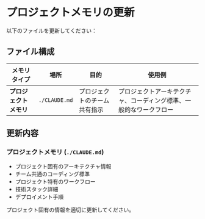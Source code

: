 # プロジェクトメモリの更新

以下のファイルを更新してください：

## ファイル構成

| メモリタイプ | 場所 | 目的 | 使用例 |
|-------------|------|------|--------|
| **プロジェクトメモリ** | `./CLAUDE.md` | プロジェクトのチーム共有指示 | プロジェクトアーキテクチャ、コーディング標準、一般的なワークフロー |

## 更新内容

### プロジェクトメモリ (`./CLAUDE.md`)
- プロジェクト固有のアーキテクチャ情報
- チーム共通のコーディング標準
- プロジェクト特有のワークフロー
- 技術スタック詳細
- デプロイメント手順

プロジェクト固有の情報を適切に更新してください。
